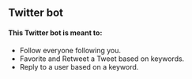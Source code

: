 ## Twitter bot

#### This Twitter bot is meant to:
  - Follow everyone following you.
  - Favorite and Retweet a Tweet based on keywords.
  - Reply to a user based on a keyword.
